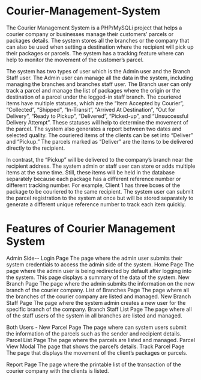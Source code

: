 # Courier-Management-System
The Courier Management System is a PHP/MySQLi project that helps a courier company or businesses manage their customers’ parcels or packages details. The system stores all the branches or the company that can also be used when setting a destination where the recipient will pick up their packages or parcels. The system has a tracking feature where can help to monitor the movement of the customer’s parcel. 

The system has two types of user which is the Admin user and the Branch Staff user. The Admin user can manage all the data in the system, including managing the branches and branches staff user. The Branch user can only track a parcel and manage the list of packages where the origin or the destination of a parcel under the logged-in staff branch. The couriered items have multiple statuses, which are the “Item Accepted by Courier”, “Collected”, “Shipped”, “In-Transit”, “Arrived At Destination”, “Out for Delivery”, “Ready to Pickup”, “Delivered”, “Picked-up”, and “Unsuccessful Delivery Attempt”. These statuses will help to determine the movement of the parcel. The system also generates a report between two dates and selected quality. The couriered items of the clients can be set into “Deliver” and “Pickup.” The parcels marked as “Deliver” are the items to be delivered directly to the recipient.

In contrast, the “Pickup” will be delivered to the company’s branch near the recipient address. The system admin or staff user can store or adds multiple items at the same time. Still, these items will be held in the database separately because each package has a different reference number or different tracking number. For example, Client 1 has three boxes of the package to be couriered to the same recipient. The system user can submit the parcel registration to the system at once but will be stored separately to generate a different unique reference number to track each item quickly.

# Features of Courier Management System
Admin Side--
Login Page
	The page where the admin user submits their system credentials to access the admin side of the system.
Home Page
	The page where the admin user is being redirected by default after logging into the system. This page displays a summary of the data of the system.
New Branch Page
	The page where the admin submits the information on the new branch of the courier company.
List of Branches Page
	The page where all the branches of the courier company are listed and managed.
New Branch Staff Page
	The page where the system admin creates a new user for the specific branch of the company.
Branch Staff List Page 
	The page where all of the staff users of the system in all branches are listed and managed.

Both Users -
New Parcel Page
	The page where can system users submit the information of the parcels such as the sender and recipient details.
Parcel List Page
	The page where the parcels are listed and managed.
Parcel View Modal
	The page that shows the parcel’s details.
Track Parcel Page
	The page that displays the movement of the client’s packages or parcels.

Report Page
	The page where the printable list of the transaction of the courier company with the clients is listed.
